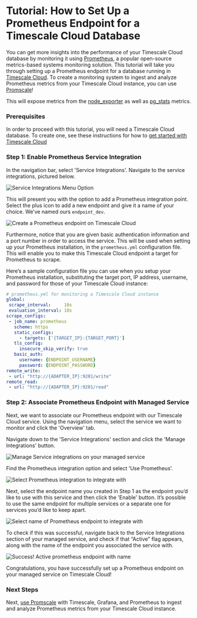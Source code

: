 # Tutorial: How to Set Up a Prometheus Endpoint for a Timescale Cloud Database

You can get more insights into the performance of your Timescale Cloud 
database by monitoring it using [Prometheus][get-prometheus], a popular 
open-source metrics-based systems monitoring solution. This tutorial will 
take you through setting up a Prometheus endpoint for a database running 
in [Timescale Cloud][timescale-cloud]. To create a monitoring system to ingest and analyze 
Prometheus metrics from your Timescale Cloud instance, you can use [Promscale][promscale]!

This will expose metrics from the [node_exporter][node-exporter-metrics] as well 
as [pg_stats][pg-stats-metrics] metrics.

### Prerequisites
In order to proceed with this tutorial, you will need a Timescale Cloud database. 
To create one, see these instructions for how to 
[get started with Timescale Cloud][timescale-cloud-get-started]

### Step 1: Enable Prometheus Service Integration

In the navigation bar, select 'Service Integrations'. Navigate to the service 
integrations, pictured below.  

<img class="main-content__illustration" src="https://s3.amazonaws.com/docs.iobeam.com/images/Prometheus_service_integration_0.png" alt="Service Integrations Menu Option"/>

This will present you with the option to add a Prometheus integration point. 
Select the plus icon to add a new endpoint and give it a name of your choice. 
We’ve named ours `endpoint_dev`.

<img class="main-content__illustration" src="https://s3.amazonaws.com/docs.iobeam.com/images/Prometheus_service_integration_1.png" alt="Create a Prometheus endpoint on Timescale Cloud"/>

Furthermore, notice that you are given basic authentication information and a port number 
in order to access the service. This will be used when setting up your Prometheus
installation, in the `prometheus.yml` configuration file. This will enable you to make 
this Timescale Cloud endpoint a target for Prometheus to scrape.

Here’s a sample configuration file you can use when you setup your Prometheus 
installation, substituting the target port, IP address, username, and password 
for those of your Timescale Cloud instance:

```yaml
# prometheus.yml for monitoring a Timescale Cloud instance
global:
 scrape_interval:     10s
 evaluation_interval: 10s
scrape_configs:
 - job_name: prometheus
   scheme: https
   static_configs:
     - targets: ['{TARGET_IP}:{TARGET_PORT}']
   tls_config:
     insecure_skip_verify: true
   basic_auth:
     username: {ENDPOINT_USERNAME}
     password: {ENDPOINT_PASSWORD}
remote_write:
 - url: "http://{ADAPTER_IP}:9201/write"
remote_read:
 - url: "http://{ADAPTER_IP}:9201/read"
```

### Step 2: Associate Prometheus Endpoint with Managed Service

Next, we want to associate our Prometheus endpoint with our Timescale 
Cloud service.  Using the navigation menu, select the service we want to 
monitor and click the 'Overview' tab.

Navigate down to the 'Service Integrations' section and click the 'Manage Integrations' button.

<img class="main-content__illustration" src="https://assets.iobeam.com/images/docs/screenshots-for-prometheus-endpoint-tutorial/Prometheus_service_integrations_4.png" alt="Manage Service integrations on your managed service"/>

Find the Prometheus integration option and select 'Use Prometheus'.

<img class="main-content__illustration" src="https://assets.iobeam.com/images/docs/screenshots-for-prometheus-endpoint-tutorial/Prometheus_service_integration_2.png" alt="Select Prometheus integration to integrate with"/>

Next, select the endpoint name you created in Step 1 as the endpoint you’d like to use 
with this service and then click the 'Enable' button. It’s possible to use the same 
endpoint for multiple services or a separate one for services you’d like to keep apart.

<img class="main-content__illustration" src="https://assets.iobeam.com/images/docs/screenshots-for-prometheus-endpoint-tutorial/Prometheus_service_integration_3.png" alt="Select name of Prometheus endpoint to integrate with"/>

To check if this was successful, navigate back to the Service Integrations section of your 
managed service, and check if that “Active” flag appears, along with the name of the endpoint 
you associated the service with.

<img class="main-content__illustration" src="https://assets.iobeam.com/images/docs/screenshots-for-prometheus-endpoint-tutorial/Prometheus_service_integration_5.png" alt="Success! Active prometheus endpoint with name"/>

Congratulations, you have successfully set up a Prometheus endpoint on your managed 
service on Timescale Cloud!

### Next Steps

Next, [use Promscale][promscale] with Timescale, Grafana, and Prometheus to ingest 
and analyze Prometheus metrics from your Timescale Cloud instance.


[timescale-cloud]: https://www.timescale.com/products
[timescale-cloud-install]: /timescale-cloud/{currentVersion}/
[get-prometheus]: https://prometheus.io
[timescale-cloud-get-started]: /timescale-cloud/{currentVersion}/create-a-service/
[pg-stats-metrics]: https://www.postgresql.org/docs/current/monitoring-stats.html
[promscale]: https://github.com/timescale/timescale-prometheus
[node-exporter-metrics]: https://github.com/prometheus/node_exporter

